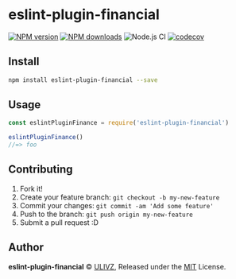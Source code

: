 # eslint-plugin-financial

[![NPM version](https://img.shields.io/npm/v/eslint-plugin-financial.svg?style=flat)](https://npmjs.com/package/eslint-plugin-financial) [![NPM downloads](https://img.shields.io/npm/dm/eslint-plugin-financial.svg?style=flat)](https://npmjs.com/package/eslint-plugin-financial) ![Node.js CI](https://github.com/rich-lab/eslint-plugin-financial/workflows/Node.js%20CI/badge.svg) [![codecov](https://codecov.io/gh/rich-lab/eslint-plugin-financial/branch/master/graph/badge.svg)](https://codecov.io/gh/rich-lab/eslint-plugin-financial)


## Install

```bash
npm install eslint-plugin-financial --save
```

## Usage

```js
const eslintPluginFinance = require('eslint-plugin-financial')

eslintPluginFinance()
//=> foo
```

## Contributing

1. Fork it!
2. Create your feature branch: `git checkout -b my-new-feature`
3. Commit your changes: `git commit -am 'Add some feature'`
4. Push to the branch: `git push origin my-new-feature`
5. Submit a pull request :D


## Author

**eslint-plugin-financial** © [ULIVZ](https://github.com/ulivz), Released under the [MIT](./LICENSE) License.<br>
